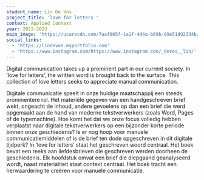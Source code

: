 ```yaml
---
student_name: Lin De Vos
project_title: 'love for letters '
context: Applied Context
year: 2022-2023
main_image: 'https://ucarecdn.com/7aaf005f-1a1f-4d4a-b69b-09e51d92334b/'
social_links:
  - 'https://lindevos.myportfolio.com'
  - 'https://www.instagram.com/https://www.instagram.com/_devos__lin/'
---
```

Digital communication takes up a prominent part in our current society. In ‘love for letters’, the written word is brought back to the surface. This collection of love letters seeks to appreciate manual communication.

Digitale communicatie speelt in onze huidige maatschappij een steeds prominentere rol. Het materiële gegeven van een handgeschreven brief wekt, ongeacht de inhoud, andere gevoelens op dan een brief die werd opgemaakt aan de hand van moderne tekstverwerkers (zoals Word, Pages of de typemachine). Hoe komt het dat we onze focus volledig hebben verplaatst naar digitale tekstverwerkers op een bijzonder korte periode binnen onze geschiedenis? Is er nog hoop voor manuele communicatiemiddelen of is de brief ten dode opgeschreven in dit digitale tijdperk? In ‘love for letters’ staat het geschreven woord centraal. Het boek bevat een reeks aan liefdesbrieven die geschreven werden doorheen de geschiedenis. Elk hoofdstuk omvat een brief die diepgaand geanalyseerd wordt, naast materialiteit staat context centraal. Het boek tracht een herwaardering te creëren voor manuele communicatie. 